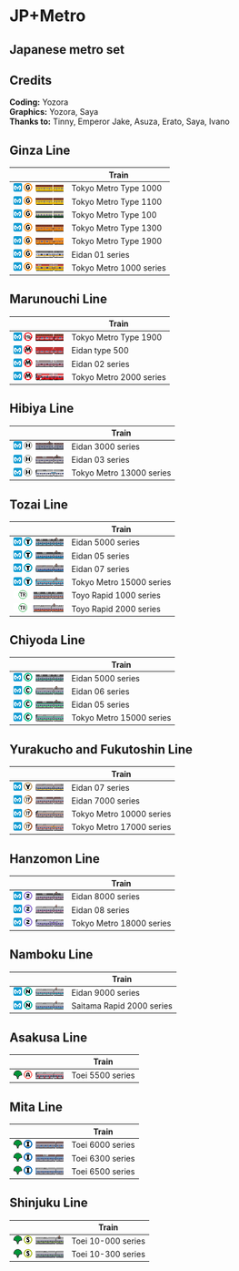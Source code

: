 # JP+Metro
## Japanese metro set

## Credits
**Coding:** Yozora <br>
**Graphics:** Yozora, Saya <br>
**Thanks to:** Tinny, Emperor Jake, Asuza, Erato, Saya, Ivano <br>

## Ginza Line
| | Train |
| --- | --- |
|![Tokyo Metro Type 1000](/gfx/Tokyo/ginza/type1000/type1000_purchase.png)| Tokyo Metro Type 1000 |
|![Tokyo Metro Type 1100](/gfx/Tokyo/ginza/type1100/type1100_purchase.png)| Tokyo Metro Type 1100 |
|![Tokyo Metro Type 100](/gfx/Tokyo/ginza/type100/type100_purchase.png)| Tokyo Metro Type 100 |
|![Tokyo Metro Type 1300](/gfx/Tokyo/ginza/type1300/type1300_purchase.png)| Tokyo Metro Type 1300 |
|![Tokyo Metro Type 1900](/gfx/Tokyo/ginza/type1900/type1900_purchase.png)| Tokyo Metro Type 1900 |
|![Eidan 01 series](/gfx/Tokyo/ginza/01series/01series_purchase.png)| Eidan 01 series |
|![Tokyo Metro 1000 series](/gfx/Tokyo/ginza/1000series/1000series_purchase.png)| Tokyo Metro 1000 series |

## Marunouchi Line
| | Train |
| --- | --- |
|![Tokyo Metro Type 1900](/gfx/Tokyo/marunouchi/type1900/type1900_purchase.png)| Tokyo Metro Type 1900 |
|![Eidan type 500](/gfx/Tokyo/marunouchi/eidan500/eidan500_purchase.png)| Eidan type 500 |
|![Eidan 02 series](/gfx/Tokyo/marunouchi/eidan02/eidan02_purchase.png)| Eidan 02 series |
|![Tokyo Metro 2000 series](/gfx/Tokyo/marunouchi/2000series/2000series_purchase.png)| Tokyo Metro 2000 series |


## Hibiya Line
| | Train |
| --- | --- |
|![Eidan 3000 series](/gfx/Tokyo/hibiya/eidan3000/eidan3000_purchase.png)| Eidan 3000 series |
|![Eidan 03 series](/gfx/Tokyo/hibiya/eidan03/eidan03_purchase.png)| Eidan 03 series |
|![Tokyo Metro 13000 series](/gfx/Tokyo/hibiya/13000series/13000series_purchase.png)| Tokyo Metro 13000 series |

## Tozai Line
| | Train |
| --- | --- |
|![Eidan 5000 series](/gfx/Tokyo/tozai/5000series/5000series_purchase.png)| Eidan 5000 series |
|![Tokyo Metro 05 series](/gfx/Tokyo/tozai/05series/05series_purchase.png)| Eidan 05 series |
|![Tokyo Metro 07 series](/gfx/Tokyo/tozai/07series/07series_purchase.png)| Eidan 07 series |
|![Tokyo Metro 15000 series](/gfx/Tokyo/tozai/15000series/15000series_purchase.png)| Tokyo Metro 15000 series |
|![Toyo Rapid 1000 series](/gfx/Tokyo/tozai/toyo1000/toyo1000_purchase.png)| Toyo Rapid 1000 series |
|![Toyo Rapid 2000 series](/gfx/Tokyo/tozai/toyo2000/toyo2000_purchase.png)| Toyo Rapid 2000 series |

## Chiyoda Line
| | Train |
| --- | --- |
|![Eidan 5000 series](/gfx/Tokyo/chiyoda/5000series/5000series_purchase.png)| Eidan 5000 series |
|![Eidan 06 series](/gfx/Tokyo/chiyoda/06series/06series_purchase.png)| Eidan 06 series |
|![Eidan 05 series](/gfx/Tokyo/chiyoda/05series/05series_purchase.png)| Eidan 05 series |
|![Tokyo Metro 15000 series](/gfx/Tokyo/chiyoda/16000series/16000series_purchase.png)| Tokyo Metro 15000 series |

## Yurakucho and Fukutoshin Line
| | Train |
| --- | --- |
|![Eidan 07 series](/gfx/Tokyo/yurakucho_fukutoshin/07series/07series_purchase.png)| Eidan 07 series |
|![Eidan 06 series](/gfx/Tokyo/yurakucho_fukutoshin/7000series/7000series_purchase.png)| Eidan 7000 series |
|![Tokyo Metro 10000 series](/gfx/Tokyo/yurakucho_fukutoshin/10000series/10000series_purchase.png)| Tokyo Metro 10000 series |
|![Tokyo Metro 17000 series](/gfx/Tokyo/yurakucho_fukutoshin/17000series/17000series_purchase.png)| Tokyo Metro 17000 series |

## Hanzomon Line
| | Train |
| --- | --- |
|![Eidan 8000 series](/gfx/Tokyo/hanzomon/8000series/8000series_purchase.png)| Eidan 8000 series |
|![Eidan 08 series](/gfx/Tokyo/hanzomon/08series/08series_purchase.png)| Eidan 08 series |
|![Tokyo Metro 18000 series](/gfx/Tokyo/hanzomon/18000series/18000series_purchase.png)| Tokyo Metro 18000 series |
## Namboku Line
| | Train |
| --- | --- |
|![Eidan 9000 series](/gfx/Tokyo/namboku/9000series/9000series_purchase.png)| Eidan 9000 series |
|![Saitama 2000 series](/gfx/Tokyo/namboku/saitama2000/saitama2000_purchase.png)| Saitama Rapid 2000 series |
## Asakusa Line
| | Train |
| --- | --- |
|![Toei 5500 series](/gfx/Tokyo/asakusa/toei5500/toei5500_purchase.png)| Toei 5500 series |
## Mita Line
| | Train |
| --- | --- |
|![Toei 6000 series](/gfx/Tokyo/mita/toei6000/toei6000_purchase.png)| Toei 6000 series |
|![Toei 6300 series](/gfx/Tokyo/mita/toei6300/toei6300_purchase.png)| Toei 6300 series |
|![Toei 6500 series](/gfx/Tokyo/mita/toei6500/toei6500_purchase.png)| Toei 6500 series |
## Shinjuku Line
| | Train |
| --- | --- |
|![Toei 10-000 series](/gfx/Tokyo/shinjuku/toei10_000/toei10_000_purchase.png)| Toei 10-000 series |
|![Toei 10-300 series](/gfx/Tokyo/shinjuku/toei10_300/toei10_300_purchase.png)| Toei 10-300 series |




